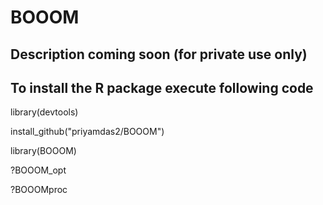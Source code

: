 # BOOOM
## Description coming soon (for private use only)

## To install the R package execute following code
library(devtools)

install_github("priyamdas2/BOOOM")

library(BOOOM)

?BOOOM_opt

?BOOOMproc
